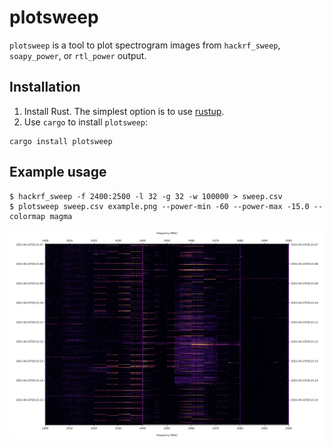 # plotsweep

`plotsweep` is a tool to plot spectrogram images from `hackrf_sweep`, `soapy_power`, or `rtl_power` output.

## Installation

1. Install Rust. The simplest option is to use [rustup](https://rustup.rs).
2. Use `cargo` to install `plotsweep`:
```
cargo install plotsweep
```

## Example usage

```
$ hackrf_sweep -f 2400:2500 -l 32 -g 32 -w 100000 > sweep.csv
$ plotsweep sweep.csv example.png --power-min -60 --power-max -15.0 --colormap magma
```

![Example spectrogram showing radio activity within the 2.4GHz ISM band](doc/example.png)